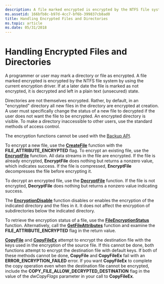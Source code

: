 ```yaml
---
description: A file marked encrypted is encrypted by the NTFS file system by using the current encryption driver.
ms.assetid: 166bfb8c-b97d-4cc7-bf6b-399837cb8ad0
title: Handling Encrypted Files and Directories
ms.topic: article
ms.date: 05/31/2018
---
```


# Handling Encrypted Files and Directories

A programmer or user may mark a directory or file as encrypted. A file marked encrypted is encrypted by the NTFS file system by using the current encryption driver. If at a later date the file is marked as not encrypted, it is decrypted and left in a plain text (unsecured) state.

Directories are not themselves encrypted. Rather, by default, in an "encrypted" directory all new files in the directory are encrypted at creation. A user must specifically change the status of a new file to decrypted if the user does not want the file to be encrypted. An encrypted directory is visible. To make a directory inaccessible to other users, use the standard methods of access control.

The encryption functions cannot be used with the [Backup API](/windows/desktop/Backup/backup).

To encrypt a new file, use the [**CreateFile**](/windows/desktop/api/FileAPI/nf-fileapi-createfilea) function with the **FILE\_ATTRIBUTE\_ENCRYPTED** flag. To encrypt an existing file, use the [**EncryptFile**](/windows/desktop/api/WinBase/nf-winbase-encryptfilea) function. All data streams in the file are encrypted. If the file is already encrypted, **EncryptFile** does nothing but returns a nonzero value, which indicates success. If the file is compressed, **EncryptFile** decompresses the file before encrypting it.

To decrypt an encrypted file, use the [**DecryptFile**](/windows/desktop/api/WinBase/nf-winbase-decryptfilea) function. If the file is not encrypted, **DecryptFile** does nothing but returns a nonzero value indicating success.

The [**EncryptionDisable**](/windows/desktop/api/WinEfs/nf-winefs-encryptiondisable) function disables or enables the encryption of the indicated directory and the files in it. It does not affect the encryption of subdirectories below the indicated directory.

To retrieve the encryption status of a file, use the [**FileEncryptionStatus**](/windows/desktop/api/WinBase/nf-winbase-fileencryptionstatusa) function. Alternatively, call the [**GetFileAttributes**](/windows/desktop/api/FileAPI/nf-fileapi-getfileattributesa) function and examine the **FILE\_ATTRIBUTE\_ENCRYPTED** flag in the return value.

[**CopyFile**](/windows/desktop/api/WinBase/nf-winbase-copyfile) and [**CopyFileEx**](/windows/desktop/api/WinBase/nf-winbase-copyfileexa) attempt to encrypt the destination file with the keys used in the encryption of the source file. If this cannot be done, both functions attempt to encrypt the destination file with default keys. If both of these methods cannot be done, **CopyFile** and **CopyFileEx** fail with an **ERROR\_ENCRYPTION\_FAILED** error. If you want **CopyFileEx** to complete the copy operation even when the destination file cannot be encrypted, include the **COPY\_FILE\_ALLOW\_DECRYPTED\_DESTINATION** flag in the value of the *dwCopyFlags* parameter in your call to **CopyFileEx**.

 

 
